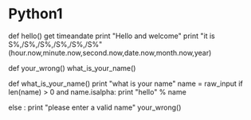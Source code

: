 # Python1
def hello()
get timeandate
print "Hello and welcome"
print  "it is S%,/S%,/S%,/S%,/S%,/S%" (hour.now,minute.now,second.now,date.now,month.now,year)

def your_wrong()
what_is_your_name()


def what_is_your_name()
print "what is your name"
name = raw_input
if len(name) > 0 and name.isalpha:
print "hello" % name

else :
print "please enter a valid name"
your_wrong()

